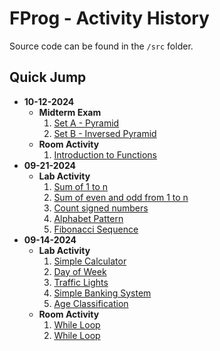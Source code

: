 # FProg - Activity History

Source code can be found in the `/src` folder.

## Quick Jump
- **10-12-2024**
  - **Midterm Exam**
    1. [Set A - Pyramid](/src/10-12-2024/exam_set_a.c)
    2. [Set B - Inversed Pyramid](/src/10-12-2024/exam_set_b.c)
  - **Room Activity**
    1. [Introduction to Functions](/src/10-12-2024/room_activity_1.c)
- **09-21-2024**
  - **Lab Activity**
    1. [Sum of 1 to n](/src/09-21-2024/lab_activity_1.c)
    2. [Sum of even and odd from 1 to n](/src/09-21-2024/lab_activity_2.c)
    3. [Count signed numbers](/src/09-21-2024/lab_activity_3.c)
    4. [Alphabet Pattern](/src/09-21-2024/lab_activity_4.c)
    5. [Fibonacci Sequence](/src/09-21-2024/lab_activity_5.c)
- **09-14-2024**
  - **Lab Activity**
    1. [Simple Calculator](/src/09-14-2024/lab_activity_1.c)
    2. [Day of Week](/src/09-14-2024/lab_activity_2.c)
    3. [Traffic Lights](/src/09-14-2024/lab_activity_3.c)
    4. [Simple Banking System](/src/09-14-2024/lab_activity_4.c)
    5. [Age Classification](/src/09-14-2024/lab_activity_5.c)
  - **Room Activity**
    1. [While Loop](/src/09-14-2024/room_activity_1.c)
    2. [While Loop](/src/09-14-2024/room_activity_2.c)
